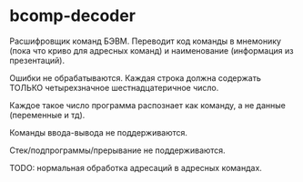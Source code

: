 # bcomp-decoder
Расшифровщик команд БЭВМ. Переводит код команды в мнемонику (пока что криво для адресных команд) и наименование (информация из презентаций).

Ошибки не обрабатываются. Каждая строка должна содержать ТОЛЬКО четырехзначное шестнадцатеричное число. 

Каждое такое число программа распознает как команду, а не данные (переменные и тд).

Команды ввода-вывода не поддерживаются.

Стек/подпрограммы/прерывание не поддерживаются.

TODO: нормальная обработка адресаций в адресных командах.